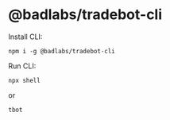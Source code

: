 # @badlabs/tradebot-cli

Install CLI:

```shell
npm i -g @badlabs/tradebot-cli
```

Run CLI:

```shell
npx shell
```

or

```shell
tbot
```
